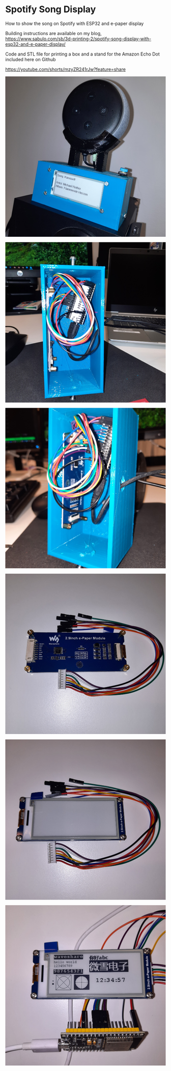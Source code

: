 # Spotify Song Display

How to show the song on Spotify with ESP32 and e-paper display

Building instructions are available on my blog, https://www.sabulo.com/sb/3d-printing-2/spotify-song-display-with-esp32-and-e-paper-display/

Code and STL file for printing a box and a stand for the Amazon Echo Dot 
included here on Github

https://youtube.com/shorts/mzyZR241rJw?feature=share

![Screenshot](20220405_094801.jpg)

![Screenshot](20220405_094150.jpg)

![Screenshot](20220405_094155.jpg)

![Screenshot](20220405_094235.jpg)

![Screenshot](20220405_094245.jpg)

![Screenshot](20220412_105039.jpg)
